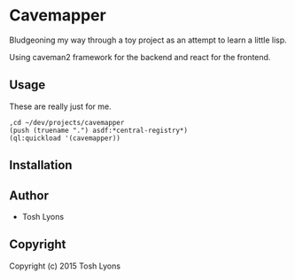 # Cavemapper
Bludgeoning my way through a toy project as an attempt to learn a little lisp.

Using caveman2 framework for the backend and react for the frontend.

## Usage
These are really just for me.
```
,cd ~/dev/projects/cavemapper
(push (truename ".") asdf:*central-registry*)
(ql:quickload '(cavemapper))
```
## Installation

## Author

* Tosh Lyons

## Copyright

Copyright (c) 2015 Tosh Lyons
